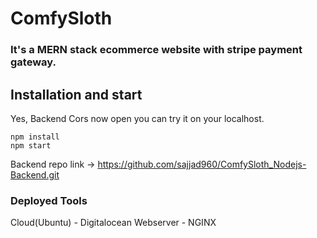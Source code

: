 # ComfySloth
### It's a MERN stack ecommerce website with stripe payment gateway.

## Installation and start
Yes, Backend Cors now open you can try it on your localhost.

```
npm install
npm start
```
Backend repo link -> https://github.com/sajjad960/ComfySloth_Nodejs-Backend.git

### Deployed Tools
Cloud(Ubuntu) - Digitalocean
Webserver - NGINX
